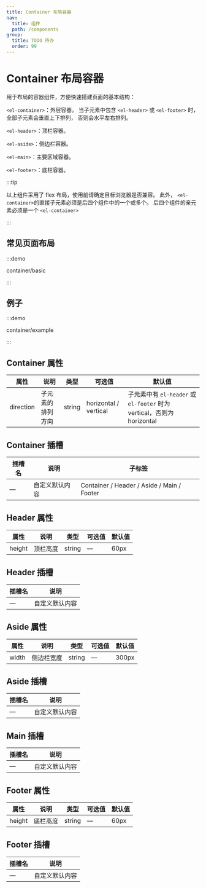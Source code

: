 ```yaml
---
title: Container 布局容器
nav:
  title: 组件
  path: /components
group:
  title: TODO 待办
  order: 99
---
```

# Container 布局容器

用于布局的容器组件，方便快速搭建页面的基本结构：

`<el-container>`：外层容器。 当子元素中包含 `<el-header>` 或 `<el-footer>` 时，全部子元素会垂直上下排列， 否则会水平左右排列。

`<el-header>`：顶栏容器。

`<el-aside>`：侧边栏容器。

`<el-main>`：主要区域容器。

`<el-footer>`：底栏容器。

:::tip

以上组件采用了 flex 布局，使用前请确定目标浏览器是否兼容。 此外， `<el-container>`的直接子元素必须是后四个组件中的一个或多个。 后四个组件的亲元素必须是一个 `<el-container>`

:::

## 常见页面布局

:::demo

container/basic

:::

## 例子

:::demo

container/example

:::

## Container 属性

| 属性        | 说明       | 类型     | 可选值                   | 默认值                                                        |
| --------- | -------- | ------ | --------------------- | ---------------------------------------------------------- |
| direction | 子元素的排列方向 | string | horizontal / vertical | 子元素中有 `el-header` 或 `el-footer` 时为 vertical，否则为 horizontal |

## Container 插槽

| 插槽名 | 说明      | 子标签                                        |
| --- | ------- | ------------------------------------------ |
| —   | 自定义默认内容 | Container / Header / Aside / Main / Footer |

## Header 属性

| 属性     | 说明   | 类型     | 可选值 | 默认值  |
| ------ | ---- | ------ | --- | ---- |
| height | 顶栏高度 | string | —   | 60px |

## Header 插槽

| 插槽名 | 说明      |
| --- | ------- |
| —   | 自定义默认内容 |

## Aside 属性

| 属性    | 说明    | 类型     | 可选值 | 默认值   |
| ----- | ----- | ------ | --- | ----- |
| width | 侧边栏宽度 | string | —   | 300px |

## Aside 插槽

| 插槽名 | 说明      |
| --- | ------- |
| —   | 自定义默认内容 |

## Main 插槽

| 插槽名 | 说明      |
| --- | ------- |
| —   | 自定义默认内容 |

## Footer 属性

| 属性     | 说明   | 类型     | 可选值 | 默认值  |
| ------ | ---- | ------ | --- | ---- |
| height | 底栏高度 | string | —   | 60px |

## Footer 插槽

| 插槽名 | 说明      |
| --- | ------- |
| —   | 自定义默认内容 |

<style lang="scss">
.example-showcase {
  .el-header,
  .el-footer {
    background-color: #b3c0d1;
    color: var(--el-text-color-primary);
  }

  .el-aside {
    color: var(--el-text-color-primary);
  }

  .common-layout {
    .el-header,
    .el-footer {
      text-align: center;
    }

    .el-aside {
      background-color: #d3dce6;
      text-align: center;
      line-height: 200px;
    }

    .el-main {
      background-color: #e9eef3;
      color: var(--el-text-color-primary);
      text-align: center;
      line-height: 160px;
    }

    .el-container {
      margin-bottom: 40px;
      &:last-child {
        margin-bottom: 0;
      }
      &:nth-child(5) .el-aside,
      &:nth-child(6) .el-aside {
        line-height: 260px;
      }

      &:nth-child(7) .el-aside {
        line-height: 320px;
      }
    }
  }
}
</style>
